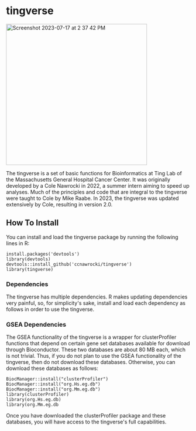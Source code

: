 # tingverse

<img width="385" alt="Screenshot 2023-07-17 at 2 37 42 PM" src="https://github.com/ccnawrocki/tingverse/assets/68296470/96c23198-2781-42e1-b0ef-f1e7a81c3541">


The tingverse is a set of basic functions for Bioinformatics at Ting Lab of the Massachusetts General Hospital Cancer Center. It was originally developed by a Cole Nawrocki in 2022, a summer intern aiming to speed up analyses. Much of the principles and code that are integral to the tingverse were taught to Cole by Mike Raabe. 
In 2023, the tingverse was updated extensively by Cole, resulting in version 2.0.

## How To Install
You can install and load the tingverse package by running the following lines in R:

```
install.packages('devtools')
library(devtools)
devtools::install_github('ccnawrocki/tingverse')
library(tingverse)
```

### Dependencies
The tingverse has multiple dependencies. R makes updating dependencies very painful, so, for simplicity's sake, install and load each dependency as follows in order to use the tingverse.

### GSEA Dependencies
The GSEA functionality of the tingverse is a wrapper for clusterProfiler functions that depend on certain gene set databases available for download through Bioconductor. These two databases are about 80 MB each, which is not trivial. Thus, if you do not plan to use the GSEA functionality of the tingverse, then do not download these databases. Otherwise, you can download these databases as follows: 

```
BiocManager::install("clusterProfiler")
BiocManager::install("org.Hs.eg.db")
BiocManager::install("org.Mm.eg.db")
library(clusterProfiler)
library(org.Hs.eg.db)
library(org.Mm.eg.db
```
Once you have downloaded the clusterProfiler package and these databases, you will have access to the tingverse's full capabilities.
